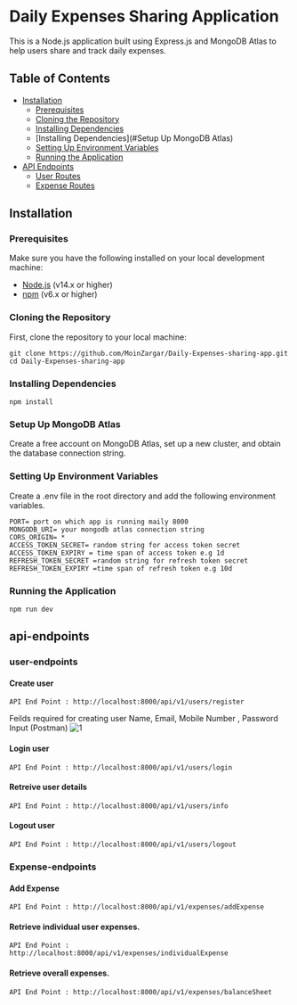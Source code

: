# Daily Expenses Sharing Application

This is a Node.js application built using Express.js and MongoDB Atlas to help users share and track daily expenses.

## Table of Contents

- [Installation](#installation)
  - [Prerequisites](#prerequisites)
  - [Cloning the Repository](#cloning-the-repository)
  - [Installing Dependencies](#installing-dependencies)
  - [Installing Dependencies](#Setup Up MongoDB Atlas)
  - [Setting Up Environment Variables](#setting-up-environment-variables)
  - [Running the Application](#running-the-application)
- [API Endpoints](#api-endpoints)
  - [User Routes](#user-routes)
  - [Expense Routes](#expense-routes)


## Installation

### Prerequisites

Make sure you have the following installed on your local development machine:

- [Node.js](https://nodejs.org/) (v14.x or higher)
- [npm](https://www.npmjs.com/) (v6.x or higher)


### Cloning the Repository

First, clone the repository to your local machine:

```
git clone https://github.com/MoinZargar/Daily-Expenses-sharing-app.git
cd Daily-Expenses-sharing-app
```
### Installing Dependencies
```
npm install
```
### Setup Up MongoDB Atlas

Create a free account on MongoDB Atlas, set up a new cluster, and obtain the database connection string.


### Setting Up Environment Variables

Create a .env file in the root directory and add the following environment variables.

```
PORT= port on which app is running maily 8000
MONGODB_URI= your mongodb atlas connection string
CORS_ORIGIN= * 
ACCESS_TOKEN_SECRET= random string for access token secret
ACCESS_TOKEN_EXPIRY = time span of access token e.g 1d
REFRESH_TOKEN_SECRET =random string for refresh token secret
REFRESH_TOKEN_EXPIRY =time span of refresh token e.g 10d
```

### Running the Application

```
npm run dev 
```

## api-endpoints
### user-endpoints

#### Create user
```
API End Point : http://localhost:8000/api/v1/users/register
```
Feilds required for creating user
Name, Email, Mobile Number , Password
Input (Postman)
![1](https://github.com/user-attachments/assets/bfe895ce-7d97-4d6b-bc11-1803fc3dda85)



#### Login user
```
API End Point : http://localhost:8000/api/v1/users/login
```
#### Retreive user details
```
API End Point : http://localhost:8000/api/v1/users/info
```

#### Logout user
```
API End Point : http://localhost:8000/api/v1/users/logout
```
### Expense-endpoints

#### Add Expense
```
API End Point : http://localhost:8000/api/v1/expenses/addExpense
```

#### Retrieve individual user expenses. 
```
API End Point : http://localhost:8000/api/v1/expenses/individualExpense
```
#### Retrieve overall expenses. 
```
API End Point : http://localhost:8000/api/v1/expenses/balanceSheet
```


